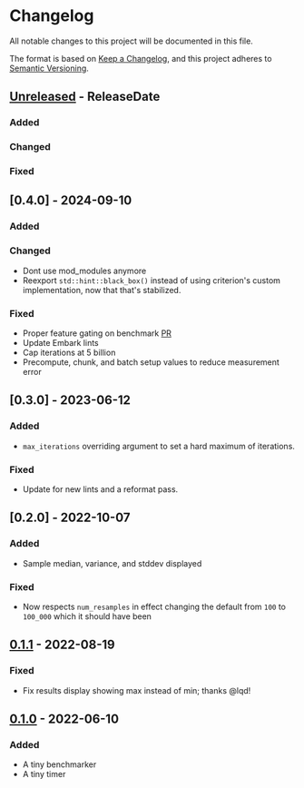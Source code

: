 <!-- markdownlint-disable blanks-around-headings blanks-around-lists no-duplicate-heading -->

# Changelog

All notable changes to this project will be documented in this file.

The format is based on [Keep a Changelog](https://keepachangelog.com/en/1.0.0/),
and this project adheres to [Semantic Versioning](https://semver.org/spec/v2.0.0.html).

<!-- next-header -->
## [Unreleased] - ReleaseDate
### Added

### Changed

### Fixed

## [0.4.0] - 2024-09-10
### Added

### Changed
- Dont use mod_modules anymore
- Reexport `std::hint::black_box()` instead of using criterion's custom
implementation, now that that's stabilized.  

### Fixed
- Proper feature gating on benchmark [PR](https://github.com/EmbarkStudios/tiny-bench/pull/8)
- Update Embark lints
- Cap iterations at 5 billion
- Precompute, chunk, and batch setup values to reduce measurement error

## [0.3.0] - 2023-06-12

### Added

- `max_iterations` overriding argument to set a hard maximum of iterations.

### Fixed

- Update for new lints and a reformat pass.  

## [0.2.0] - 2022-10-07

### Added

- Sample median, variance, and stddev displayed

### Fixed

- Now respects `num_resamples` in effect changing the default from `100` to `100_000` which it should have been

## [0.1.1] - 2022-08-19

### Fixed

- Fix results display showing max instead of min; thanks @lqd!

## [0.1.0] - 2022-06-10

### Added

- A tiny benchmarker
- A tiny timer

<!-- next-url -->

[Unreleased]: https://github.com/EmbarkStudios/tiny-bench/compare/0.1.1...HEAD

[0.1.1]: https://github.com/EmbarkStudios/tiny-bench/compare/0.1.0...0.1.1

[0.1.0]: https://github.com/EmbarkStudios/tiny-bench/releases/tag/0.1.0
